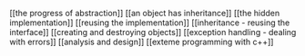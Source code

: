 [[the progress of abstraction]]
[[an object has inheritance]]
[[the hidden implementation]]
[[reusing the implementation]]
[[inheritance - reusing the interface]]
[[creating and destroying objects]]
[[exception handling - dealing with errors]]
[[analysis and design]]
[[exteme programming with c++]]

